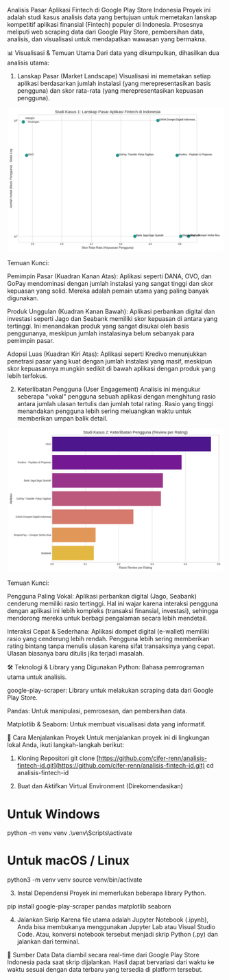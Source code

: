 Analisis Pasar Aplikasi Fintech di Google Play Store Indonesia
Proyek ini adalah studi kasus analisis data yang bertujuan untuk memetakan lanskap kompetitif aplikasi finansial (Fintech) populer di Indonesia. Prosesnya meliputi web scraping data dari Google Play Store, pembersihan data, analisis, dan visualisasi untuk mendapatkan wawasan yang bermakna.

📊 Visualisasi & Temuan Utama
Dari data yang dikumpulkan, dihasilkan dua analisis utama:

1. Lanskap Pasar (Market Landscape)
Visualisasi ini memetakan setiap aplikasi berdasarkan jumlah instalasi (yang merepresentasikan basis pengguna) dan skor rata-rata (yang merepresentasikan kepuasan pengguna).

![Lanskap Pasar Fintech](market_landscape.png)

Temuan Kunci:

Pemimpin Pasar (Kuadran Kanan Atas): Aplikasi seperti DANA, OVO, dan GoPay mendominasi dengan jumlah instalasi yang sangat tinggi dan skor kepuasan yang solid. Mereka adalah pemain utama yang paling banyak digunakan.

Produk Unggulan (Kuadran Kanan Bawah): Aplikasi perbankan digital dan investasi seperti Jago dan Seabank memiliki skor kepuasan di antara yang tertinggi. Ini menandakan produk yang sangat disukai oleh basis penggunanya, meskipun jumlah instalasinya belum sebanyak para pemimpin pasar.

Adopsi Luas (Kuadran Kiri Atas): Aplikasi seperti Kredivo menunjukkan penetrasi pasar yang kuat dengan jumlah instalasi yang masif, meskipun skor kepuasannya mungkin sedikit di bawah aplikasi dengan produk yang lebih terfokus.

2. Keterlibatan Pengguna (User Engagement)
Analisis ini mengukur seberapa "vokal" pengguna sebuah aplikasi dengan menghitung rasio antara jumlah ulasan tertulis dan jumlah total rating. Rasio yang tinggi menandakan pengguna lebih sering meluangkan waktu untuk memberikan umpan balik detail.

![Keterlibatan Pengguna](user_engagement.png)

Temuan Kunci:

Pengguna Paling Vokal: Aplikasi perbankan digital (Jago, Seabank) cenderung memiliki rasio tertinggi. Hal ini wajar karena interaksi pengguna dengan aplikasi ini lebih kompleks (transaksi finansial, investasi), sehingga mendorong mereka untuk berbagi pengalaman secara lebih mendetail.

Interaksi Cepat & Sederhana: Aplikasi dompet digital (e-wallet) memiliki rasio yang cenderung lebih rendah. Pengguna lebih sering memberikan rating bintang tanpa menulis ulasan karena sifat transaksinya yang cepat. Ulasan biasanya baru ditulis jika terjadi masalah.

🛠️ Teknologi & Library yang Digunakan
Python: Bahasa pemrograman utama untuk analisis.

google-play-scraper: Library untuk melakukan scraping data dari Google Play Store.

Pandas: Untuk manipulasi, pemrosesan, dan pembersihan data.

Matplotlib & Seaborn: Untuk membuat visualisasi data yang informatif.

🚀 Cara Menjalankan Proyek
Untuk menjalankan proyek ini di lingkungan lokal Anda, ikuti langkah-langkah berikut:

1. Kloning Repositori
git clone [https://github.com/cifer-renn/analisis-fintech-id.git](https://github.com/cifer-renn/analisis-fintech-id.git)
cd analisis-fintech-id

2. Buat dan Aktifkan Virtual Environment (Direkomendasikan)
# Untuk Windows
python -m venv venv
.\venv\Scripts\activate

# Untuk macOS / Linux
python3 -m venv venv
source venv/bin/activate

3. Instal Dependensi
Proyek ini memerlukan beberapa library Python.

pip install google-play-scraper pandas matplotlib seaborn

4. Jalankan Skrip
Karena file utama adalah Jupyter Notebook (.ipynb), Anda bisa membukanya menggunakan Jupyter Lab atau Visual Studio Code. Atau, konversi notebook tersebut menjadi skrip Python (.py) dan jalankan dari terminal.

📄 Sumber Data
Data diambil secara real-time dari Google Play Store Indonesia pada saat skrip dijalankan. Hasil dapat bervariasi dari waktu ke waktu sesuai dengan data terbaru yang tersedia di platform tersebut.
